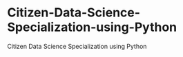 # Citizen-Data-Science-Specialization-using-Python
Citizen Data Science Specialization using Python
